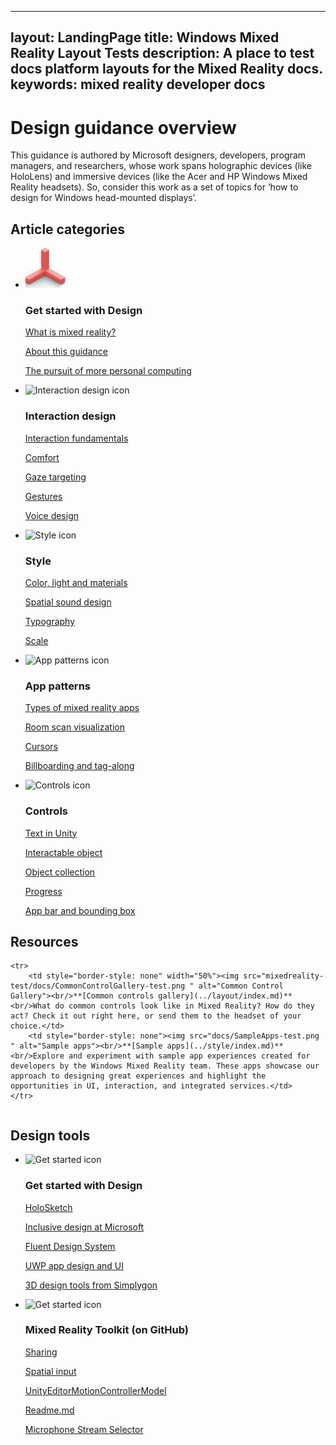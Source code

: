 
---
layout: LandingPage
title:  Windows Mixed Reality Layout Tests
description: A place to test docs platform layouts for the Mixed Reality docs.
keywords: mixed reality developer docs 
---

# Design guidance overview

This guidance is authored by Microsoft designers, developers, program managers, and researchers, whose work spans holographic devices (like HoloLens) and immersive devices (like the Acer and HP Windows Mixed Reality headsets). So, consider this work as a set of topics for ‘how to design for Windows head-mounted displays’.

## Article categories

<ul class="panelContent cardsF">
    <li>
        <div class="cardSize">
            <div class="cardPadding">
                <div class="card">
                    <div class="cardImageOuter">
                        <div class="cardImage">
                            <img src="/docs/icon_GetStarted.png" alt="Get started icon"/>
                        </div>
                    </div>
                    <div class="cardText">
                        <h3>Get started with Design</h3>
                        <p>
                            <a href="whats-new/windows-10-build-16299.md">What is mixed reality?</a>
                        </p>
                        <p>
                            <a href="whats-new/windows-docs-latest.md">About this guidance</a>
                        </p>
                        <p>
                            <a href="whats-new/experimental-apis.md">The pursuit of more personal computing</a>
                        </p>
                    </div>
                </div>
            </div>
        </div>
    </li>
    <li>
        <div class="cardSize">
            <div class="cardPadding">
                <div class="card">
                    <div class="cardImageOuter">
                        <div class="cardImage">
                            <img src="/media/common/i_whats-new.svg" alt="Interaction design icon" />
                        </div>
                    </div>
                    <div class="cardText">
                        <h3>Interaction design</h3>
                        <p>
                            <a href="get-started/whats-a-uwp.md">Interaction fundamentals</a>
                        </p>
                        <p>
                            <a href="get-started/sign-up.md">Comfort</a>
                        </p>
                        <p>
                            <a href="get-started/get-set-up.md">Gaze targeting</a>
                        </p>
                        <p>
                            <a href="get-started/your-first-app.md">Gestures</a>
                        </p>
                         <p>
                            <a href="get-started/your-first-app.md">Voice design</a>
                        </p>
                    </div>
                </div>
            </div>
        </div>
    </li>
    <li>
        <div class="cardSize">
            <div class="cardPadding">
                <div class="card">
                    <div class="cardImageOuter">
                        <div class="cardImage">
                            <img src="/media/common/i_whats-new.svg" alt="Style icon" />
                        </div>
                    </div>
                    <div class="cardText">
                        <h3>Style</h3>
                        <p>
                            <a href="design/basics/design-and-ui-intro.md">Color, light and materials</a>
                        </p>
                         <p>
                            <a href="design/fluent-design-system/index.md">Spatial sound design</a>
                        </p>
                        <p>
                            <a href="design/controls-and-patterns/index.md">Typography</a>
                        </p>
                        <p>
                            <a href="design/downloads/index.md">Scale</a>
                        </p>                      
                    </div>
                </div>
            </div>
        </div>
    </li>
    <li>
        <div class="cardSize">
            <div class="cardPadding">
                <div class="card">
                    <div class="cardImageOuter">
                        <div class="cardImage">
                            <img src="/media/common/i_whats-new.svg" alt="App patterns icon" />
                        </div>
                    </div>
                    <div class="cardText">
                        <h3>App patterns</h3>
                        <p>
                            <a href="enterprise/index.md">Types of mixed reality apps</a>
                        </p>
                        <p>
                            <a href="packaging/index.md">Room scan visualization</a>
                        </p>
                        <p>
                            <a href="porting/index.md">Cursors</a>
                        </p>
                        <p>
                            <a href="winrt-components/index.md">Billboarding and tag-along</a>
                        </p>
                    </div>
                </div>
            </div>
        </div>
    </li>
    <li>
        <div class="cardSize">
            <div class="cardPadding">
                <div class="card">
                    <div class="cardImageOuter">
                        <div class="cardImage">
                            <img src="/media/common/i_whats-new.svg" alt="Controls icon" />
                        </div>
                    </div>
                    <div class="cardText">
                        <h3>Controls</h3>
                        <p>
                            <a href="gaming/e2e.md">Text in Unity</a>
                        </p>
                        <p>
                            <a href="gaming/index.md">Interactable object</a>
                        </p>
                        <p>
                            <a href="gaming/directx-programming.md">Object collection</a>
                        </p>
                        <p>
                            <a href="xbox-apps/index.md">Progress</a>
                        </p>
                        <p>
                            <a href="xbox-live/index.md">App bar and bounding box</a>
                        </p>
                    </div>
                </div>
            </div>
        </div>
    </li>    
</ul>

## Resources

<table style="border-collapse:collapse">

	<tr>
		<td style="border-style: none" width="50%"><img src="mixedreality-test/docs/CommonControlGallery-test.png " alt="Common Control Gallery"><br/>**[Common controls gallery](../layout/index.md)**<br/>What do common controls look like in Mixed Reality? How do they act? Check it out right here, or send them to the headset of your choice.</td>
		<td style="border-style: none"><img src="docs/SampleApps-test.png " alt="Sample apps"><br/>**[Sample apps](../style/index.md)**<br/>Explore and experiment with sample app experiences created for developers by the Windows Mixed Reality team. These apps showcase our approach to designing great experiences and highlight the opportunities in UI, interaction, and integrated services.</td>
	</tr>
       
</table>

## Design tools

<ul class="panelContent cardsF">
    <li>
        <div class="cardSize">
            <div class="cardPadding">
                <div class="card">
                    <div class="cardImageOuter">
                        <div class="cardImage">
                            <img src="/media/common/i_whats-new.svg" alt="Get started icon"/>
                        </div>
                    </div>
                    <div class="cardText">
                        <h3>Get started with Design</h3>
                        <p>
                            <a href="whats-new/windows-10-build-16299.md">HoloSketch</a>
                        </p>
                        <p>
                            <a href="whats-new/windows-docs-latest.md">Inclusive design at Microsoft</a>
                        </p>
                        <p>
                            <a href="whats-new/experimental-apis.md">Fluent Design System</a>
                        </p>
			 <p>
                            <a href="whats-new/experimental-apis.md">UWP app design and UI</a>
                        </p>
			 <p>
                            <a href="whats-new/experimental-apis.md">3D design tools from Simplygon</a>
                        </p>
                    </div>
                </div>
            </div>
        </div>
    </li>
        <li>
        <div class="cardSize">
            <div class="cardPadding">
                <div class="card">
                    <div class="cardImageOuter">
                        <div class="cardImage">
                            <img src="/media/common/i_whats-new.svg" alt="Get started icon"/>
                        </div>
                    </div>
                    <div class="cardText">
                        <h3>Mixed Reality Toolkit (on GitHub)</h3>
                        <p>
                            <a href="whats-new/windows-10-build-16299.md">Sharing</a>
                        </p>
                        <p>
                            <a href="whats-new/windows-docs-latest.md">Spatial input</a>
                        </p>
                        <p>
                            <a href="whats-new/experimental-apis.md">UnityEditorMotionControllerModel</a>
                        </p>
			 <p>
                            <a href="whats-new/experimental-apis.md">Readme.md</a>
                        </p>
			 <p>
                            <a href="whats-new/experimental-apis.md">Microphone Stream Selector</a>
                        </p>
                    </div>
                </div>
            </div>
        </div>
    </li>
